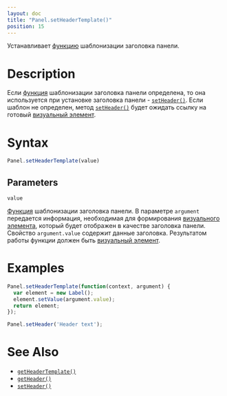 ```yaml
---
layout: doc
title: "Panel.setHeaderTemplate()"
position: 15
---
```


Устанавливает [функцию](../../../KeyConcepts/Script/) шаблонизации заголовка панели.

# Description

Если [функция](../../../KeyConcepts/Script/) шаблонизации заголовка панели определена,
то она используется при установке заголовка панели - [`setHeader()`](../Panel.setHeader/).
Если шаблон не определен, метод [`setHeader()`](../Panel.setHeader/) будет ожидать ссылку
на готовый [визуальный элемент](../../../KeyConcepts/Element/).

# Syntax

```js
Panel.setHeaderTemplate(value)
```

## Parameters

`value`

[Функция](../../../KeyConcepts/Script/) шаблонизации заголовка панели. В параметре `argument` передается
информация, необходимая для формирования [визуального элемента](../../../KeyConcepts/Element/), который
будет отображен в качестве заголовка панели. Свойство `argument.value` содержит данные заголовка.
Результатом работы функции должен быть [визуальный элемент](../../../KeyConcepts/Element/).

# Examples

```js
Panel.setHeaderTemplate(function(context, argument) {
  var element = new Label();
  element.setValue(argument.value);
  return element;
});

Panel.setHeader('Header text');
```

# See Also

* [`getHeaderTemplate()`](../Panel.getHeaderTemplate/)
* [`getHeader()`](../Panel.getHeader/)
* [`setHeader()`](../Panel.setHeader/)
